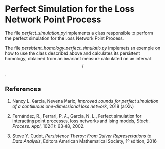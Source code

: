# Perfect Simulation for the Loss Network Point Process

The file *perfect_simulation.py* implements a class responsible to
perform the perfect simulation for the Loss Network Point Process.

The file *persistent_homology_perfect_simulatio.py* implemets an exemple
on how to use the class described above and calculates its persistent
homology, obtained from an invariant measure calculated on
an interval $$I$$.

## References
1. Nancy L. Garcia, Nevena Maric, *Improved bounds for perfect
simulation of a continuous one-dimensional loss network*, 2018 (arXiv)

2. Fernández, R., Ferrari, P. A., Garcia, N. L., Perfect simulation for
interacting point processes, loss networks and Ising models, *Stoch.
Process. Appl*, 102(1): 63-88, 2002.

3. Steve Y. Oudot, *Persistence Theroy: From Quiver Representations to
Data Analysis*, Editora American Mathematical Society, 1º edition, 2016
